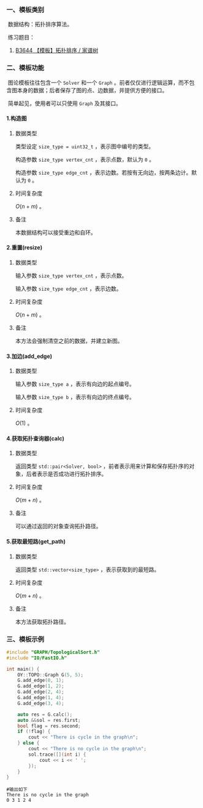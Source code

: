 ### 一、模板类别

​	数据结构：拓扑排序算法。

​	练习题目：

1. [B3644 【模板】拓扑排序 / 家谱树](https://www.luogu.com.cn/problem/B3644)


### 二、模板功能

​	图论模板往往包含一个 `Solver` 和一个 `Graph` 。前者仅仅进行逻辑运算，而不包含图本身的数据；后者保存了图的点、边数据，并提供方便的接口。

​	简单起见，使用者可以只使用 `Graph` 及其接口。

#### 1.构造图

1. 数据类型

   类型设定 `size_type = uint32_t` ，表示图中编号的类型。
   
   构造参数 `size_type vertex_cnt` ，表示点数，默认为 `0` 。
   
   构造参数 `size_type edge_cnt` ，表示边数。若按有无向边，按两条边计。默认为 `0` 。

2. 时间复杂度

   $O(n+m)$ 。

3. 备注

   本数据结构可以接受重边和自环。

#### 2.重置(resize)

1. 数据类型

   输入参数 `size_type vertex_cnt` ，表示点数。

   输入参数 `size_type edge_cnt` ，表示边数。

2. 时间复杂度

   $O(n+m)$ 。

3. 备注

   本方法会强制清空之前的数据，并建立新图。

#### 3.加边(add_edge)

1. 数据类型

   输入参数 `size_type a`​ ，表示有向边的起点编号。

   输入参数 `size_type b` ，表示有向边的终点编号。

2. 时间复杂度

   $O(1)$ 。

#### 4.获取拓扑查询器(calc)

1. 数据类型

   返回类型 `std::pair<Solver, bool>` ，前者表示用来计算和保存拓扑序的对象，后者表示是否成功进行拓扑排序。

2. 时间复杂度

   $O(m+n)$ 。

3. 备注

   可以通过返回的对象查询拓扑路径。

#### 5.获取最短路(get_path)

1. 数据类型

   返回类型 `std::vector<size_type>` ，表示获取到的最短路。

2. 时间复杂度

   $O(m+n)$ 。

3. 备注

   本方法获取拓扑路径。


### 三、模板示例

```c++
#include "GRAPH/TopologicalSort.h"
#include "IO/FastIO.h"

int main() {
    OY::TOPO::Graph G(5, 5);
    G.add_edge(0, 1);
    G.add_edge(1, 2);
    G.add_edge(2, 4);
    G.add_edge(1, 4);
    G.add_edge(3, 4);

    auto res = G.calc();
    auto &&sol = res.first;
    bool flag = res.second;
    if (!flag) {
        cout << "There is cycle in the graph\n";
    } else {
        cout << "There is no cycle in the graph\n";
        sol.trace([](int i) {
            cout << i << ' ';
        });
    }
}
```

```
#输出如下
There is no cycle in the graph
0 3 1 2 4 

```

